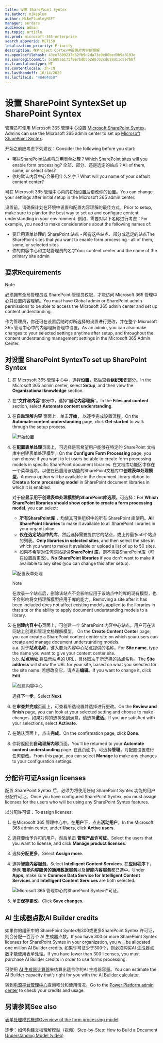 ```yaml
---
title: 设置 SharePoint Syntex
ms.author: mikeplum
author: MikePlumleyMSFT
manager: serdars
audience: admin
ms.topic: article
ms.prod: microsoft-365-enterprise
search.appverid: MET150
localization_priority: Priority
description: 在Project Cortex中设置对内容的理解
ms.openlocfilehash: 43ce7809237d32fb9d2da73e9e00bed9b9a8193e
ms.sourcegitcommit: bcb88a6171f9e7bdb5b2d8c03cd628d11c5e7bbf
ms.translationtype: HT
ms.contentlocale: zh-CN
ms.lasthandoff: 10/14/2020
ms.locfileid: "48464058"
---
```

# <a name="set-up-sharepoint-syntex"></a><span data-ttu-id="f268d-103">设置 SharePoint Syntex</span><span class="sxs-lookup"><span data-stu-id="f268d-103">Set up SharePoint Syntex</span></span>

<span data-ttu-id="f268d-104">管理员可使用 Microsoft 365 管理中心设置 [Microsoft SharePoint Syntex](index.md)。</span><span class="sxs-lookup"><span data-stu-id="f268d-104">Admins can use the Microsoft 365 admin center to set up [Microsoft SharePoint Syntex](index.md).</span></span> 

<span data-ttu-id="f268d-105">开始之前应考虑下列建议：</span><span class="sxs-lookup"><span data-stu-id="f268d-105">Consider the following before you start:</span></span>

- <span data-ttu-id="f268d-106">哪些SharePoint站点将启用表单处理？</span><span class="sxs-lookup"><span data-stu-id="f268d-106">Which SharePoint sites will you enable form processing?</span></span> <span data-ttu-id="f268d-107">全部、部分、还是选定的站点？</span><span class="sxs-lookup"><span data-stu-id="f268d-107">All of them, some, or select sites?</span></span>
- <span data-ttu-id="f268d-108">你的默认内容中心会采用什么名字？</span><span class="sxs-lookup"><span data-stu-id="f268d-108">What will you name of your default content center?</span></span>

<span data-ttu-id="f268d-109">可在 Microsoft 365 管理中心内的初始设置后更改你的设置。</span><span class="sxs-lookup"><span data-stu-id="f268d-109">You can change your settings after initial setup in the Microsoft 365 admin center.</span></span>

<span data-ttu-id="f268d-110">设置前，请确保计划在环境中设置和配置内容理解的最佳方式。</span><span class="sxs-lookup"><span data-stu-id="f268d-110">Prior to setup, make sure to plan for the best way to set up and configure content understanding in your environment.</span></span> <span data-ttu-id="f268d-111">例如，需要对以下名称进行考虑：</span><span class="sxs-lookup"><span data-stu-id="f268d-111">For example, you need to make considerations about the following names of:</span></span>

- <span data-ttu-id="f268d-112">要启用表单处理的 SharePoint 站点 - 所有这些站点、部分或选定的站点</span><span class="sxs-lookup"><span data-stu-id="f268d-112">The SharePoint sites that you want to enable form processing - all of them, some, or selected sites</span></span>
- <span data-ttu-id="f268d-113">你的内容中心和主站管理员的名字</span><span class="sxs-lookup"><span data-stu-id="f268d-113">Your content center and the name of the primary site admin</span></span>

## <a name="requirements"></a><span data-ttu-id="f268d-114">要求</span><span class="sxs-lookup"><span data-stu-id="f268d-114">Requirements</span></span> 

> [!NOTE]
> <span data-ttu-id="f268d-115">必须拥有全局管理员或 SharePoint 管理员权限，才能访问 Microsoft 365 管理中心并设置内容理解。</span><span class="sxs-lookup"><span data-stu-id="f268d-115">You must have Global admin or SharePoint admin permissions to be able to access the Microsoft 365 admin center and set up content understanding.</span></span>

<span data-ttu-id="f268d-116">作为管理员，你还可在设置后随时对所选择的设置进行更改，并在整个 Microsoft 365 管理中心中的内容理解管理中设置。</span><span class="sxs-lookup"><span data-stu-id="f268d-116">As an admin, you can also make changes to your selected settings anytime after setup, and throughout the content understanding management settings in the Microsoft 365 Admin Center.</span></span>

## <a name="to-set-up-sharepoint-syntex"></a><span data-ttu-id="f268d-117">对设置 SharePoint Syntex</span><span class="sxs-lookup"><span data-stu-id="f268d-117">To set up SharePoint Syntex</span></span>

1. <span data-ttu-id="f268d-118">在 Microsoft 365 管理中心中，选择**设置**，然后查看**组织知识**部分。</span><span class="sxs-lookup"><span data-stu-id="f268d-118">In the Microsoft 365 admin center, select **Setup**, and then view the **Organizational knowledge** section.</span></span>

2. <span data-ttu-id="f268d-119">在“**文件和内容**”部分中，选择“**自动内容理解**”。</span><span class="sxs-lookup"><span data-stu-id="f268d-119">In the **Files and content** section, select **Automate content understanding**.</span></span><br/>

3. <span data-ttu-id="f268d-120">在**自动理解内容** 页面上，单击**开始**， 以逐步完成设置流程。</span><span class="sxs-lookup"><span data-stu-id="f268d-120">On the **Automate content understanding** page, click **Get started** to walk through the setup process.</span></span><br/>

    ![开始设置](../media/content-understanding/admin-content-understanding-get-started.png)</br>

4. <span data-ttu-id="f268d-122">在**配置表单处理**页面上，可选择是否希望用户能够在特定的 SharePoint 文档库中创建表单处理模型。</span><span class="sxs-lookup"><span data-stu-id="f268d-122">On the **Configure Form Processing** page, you can choose if you want to let users be able to create form processing models in specific SharePoint document libraries.</span></span> <span data-ttu-id="f268d-123">在文档库功能区中存在一个菜单选项，以便在已启用该功能的SharePoint文档库中**创建表单处理模型**。</span><span class="sxs-lookup"><span data-stu-id="f268d-123">A menu option will be available in the document library ribbon to **Create a form processing model** in SharePoint document libraries in which it is enabled.</span></span>
 
     <span data-ttu-id="f268d-124">对于**应显示用于创建表单处理模型的SharePoint库选项**，可选择：</span><span class="sxs-lookup"><span data-stu-id="f268d-124">For **Which SharePoint libraries should show option to create a form processing model**, you can select:</span></span></br>
      - <span data-ttu-id="f268d-125">**所有SharePoint库** ，均使其可供组织中的所有 SharePoint 库使用。</span><span class="sxs-lookup"><span data-stu-id="f268d-125">**All SharePoint libraries** to make it available to all SharePoint libraries in your organization.</span></span></br>
      - <span data-ttu-id="f268d-126">**仅在选定站点中的库**，然后选择需要提供它的站点，或上传最多50个站点的列表。</span><span class="sxs-lookup"><span data-stu-id="f268d-126">**Only libraries in selected sites**, and then select the sites in which you want to make it available or upload a list of up to 50 sites.</span></span></br>
      - <span data-ttu-id="f268d-127">如果不希望对任何网站提供**SharePoint 库**，则不需要SharePoint库（可在设置后更改）。</span><span class="sxs-lookup"><span data-stu-id="f268d-127">**No SharePoint libraries** if you don't want to make it available to any sites (you can change this after setup).</span></span>

   ![配置表单处理](../media/content-understanding/admin-configforms.png)

   > [!Note]
   > <span data-ttu-id="f268d-129">在收录一个站点后，删除该站点不会影响应用于该站点中的库的现有模型，也不会影响将文档理解模型应用于库的能力。</span><span class="sxs-lookup"><span data-stu-id="f268d-129">Removing a site after it has been included does not affect existing models applied to the libraries in that site or the ability to apply document understanding models to a library.</span></span> 
    
5. <span data-ttu-id="f268d-p104">在**创建内容中心**页面上，可创建一个 SharePoint 内容中心站点，用户可在该网站上创建和管理文档理解模型。 </span><span class="sxs-lookup"><span data-stu-id="f268d-p104">On the **Create Content Center** page, you can create a SharePoint content center site on which your users can create and manage document understanding models. </span></span></br>
    <span data-ttu-id="f268d-131">a.</span><span class="sxs-lookup"><span data-stu-id="f268d-131">a.</span></span> <span data-ttu-id="f268d-132">对于**站点名称**，键入要为内容中心站点提供的名称。</span><span class="sxs-lookup"><span data-stu-id="f268d-132">For **Site name**, type the name you want to give your content center site.</span></span></br>
    <span data-ttu-id="f268d-133">b.</span><span class="sxs-lookup"><span data-stu-id="f268d-133">b.</span></span> <span data-ttu-id="f268d-134">**站点地址** 将显示站点的 URL，具体取决于所选择的站点名称。</span><span class="sxs-lookup"><span data-stu-id="f268d-134">The **Site address** will show the URL for your site, based on what you selected for the site name.</span></span> <span data-ttu-id="f268d-135">若想改变它，请点击**编辑**。</span><span class="sxs-lookup"><span data-stu-id="f268d-135">If you want to change it, click **Edit**.</span></span></br>

      ![创建内容中心](../media/content-understanding/admin-cu-create-cc.png)</br>

    <span data-ttu-id="f268d-137">选择**下一步**。</span><span class="sxs-lookup"><span data-stu-id="f268d-137">Select **Next**.</span></span>

6. <span data-ttu-id="f268d-138">在**审查并完成**页面上，可查看所选设置并选择进行更改。</span><span class="sxs-lookup"><span data-stu-id="f268d-138">On the **Review and finish** page, you can look at your selected setting and choose to make changes.</span></span> <span data-ttu-id="f268d-139">如果对你的选择感到满意，请选择**激活**。</span><span class="sxs-lookup"><span data-stu-id="f268d-139">If you are satisfied with your selections, select **Activate**.</span></span>

7. <span data-ttu-id="f268d-140">在确认页面上，点击**完成**。</span><span class="sxs-lookup"><span data-stu-id="f268d-140">On the confirmation page, click **Done**.</span></span>

8. <span data-ttu-id="f268d-141">你将返回到**自动理解内容**页面。</span><span class="sxs-lookup"><span data-stu-id="f268d-141">You'll be returned to your **Automate content understanding** page.</span></span> <span data-ttu-id="f268d-142">在此页面中，可选择**管理**，对配置设置进行任何更改。</span><span class="sxs-lookup"><span data-stu-id="f268d-142">From this page, you can select **Manage** to make any changes to your configuration settings.</span></span> 

## <a name="assign-licenses"></a><span data-ttu-id="f268d-143">分配许可证</span><span class="sxs-lookup"><span data-stu-id="f268d-143">Assign licenses</span></span>

<span data-ttu-id="f268d-144">配置 SharePoint Syntex 后，必须为将使用任何 SharePoint Syntex 功能的用户分配许可证。</span><span class="sxs-lookup"><span data-stu-id="f268d-144">Once you have configured SharePoint Syntex, you must assign licenses for the users who will be using any SharePoint Syntex features.</span></span>

<span data-ttu-id="f268d-145">以分配许可证：</span><span class="sxs-lookup"><span data-stu-id="f268d-145">To assign licenses:</span></span>

1. <span data-ttu-id="f268d-146">在Microsoft 365 管理中心中，在**用户**下，点击**活动用户**。</span><span class="sxs-lookup"><span data-stu-id="f268d-146">In the Microsoft 365 admin center, under **Users**, click **Active users**.</span></span>

2. <span data-ttu-id="f268d-147">选择要给予许可的用户，然后单击 **管理产品许可证**。</span><span class="sxs-lookup"><span data-stu-id="f268d-147">Select the users that you want to license, and click **Manage product licenses**.</span></span>

3. <span data-ttu-id="f268d-148">选择**分配更多**。</span><span class="sxs-lookup"><span data-stu-id="f268d-148">Select **Assign more**.</span></span>

4. <span data-ttu-id="f268d-149">选择**智能内容服务**。</span><span class="sxs-lookup"><span data-stu-id="f268d-149">Select **Intelligent Content Services**.</span></span> <span data-ttu-id="f268d-150">在**应用程序**下，确保 **智能内容服务的通用数据服务**以及**智能内容服务**都已选中。</span><span class="sxs-lookup"><span data-stu-id="f268d-150">Under **Apps**, make sure **Common Data Service for Intelligent Content Services** and **Intelligent Content Services** are both selected.</span></span>

    ![Microsoft 365 管理中心的SharePoint Syntex许可证。](../media/content-understanding/sharepoint-syntex-licenses.png)

5. <span data-ttu-id="f268d-152">单击**保存更改**。</span><span class="sxs-lookup"><span data-stu-id="f268d-152">Click **Save changes**.</span></span>

## <a name="ai-builder-credits"></a><span data-ttu-id="f268d-153">AI 生成器点数</span><span class="sxs-lookup"><span data-stu-id="f268d-153">AI Builder credits</span></span>

<span data-ttu-id="f268d-154">如果你的组织中的 SharePoint Syntex有300或更多SharePoint Syntex 许可证，则会分配一百万个 AI 生成器点数。</span><span class="sxs-lookup"><span data-stu-id="f268d-154">If you have 300 or more SharePoint Syntex licenses for SharePoint Syntex in your organization, you will be allocated one million AI Builder credits.</span></span> <span data-ttu-id="f268d-155">如果许可证少于300个，则必须购买AI 生成器点数才能使用表单处理。</span><span class="sxs-lookup"><span data-stu-id="f268d-155">If you have fewer than 300 licenses, you must purchase AI Builder credits in order to use forms processing.</span></span>

<span data-ttu-id="f268d-156">可使用 [AI 生成器计算器](https://powerapps.microsoft.com/ai-builder-calculator)来估算出适合你的AI 生成器容量。</span><span class="sxs-lookup"><span data-stu-id="f268d-156">You can estimate the AI Builder capacity that’s right for you with the [AI Builder calculator](https://powerapps.microsoft.com/ai-builder-calculator).</span></span>

<span data-ttu-id="f268d-157">转到[电源平台管理中心](https://admin.powerplatform.microsoft.com/resources/capacity)查询积分和使用情况。</span><span class="sxs-lookup"><span data-stu-id="f268d-157">Go to the [Power Platform admin center](https://admin.powerplatform.microsoft.com/resources/capacity) to check your credits and usage.</span></span>

## <a name="see-also"></a><span data-ttu-id="f268d-158">另请参阅</span><span class="sxs-lookup"><span data-stu-id="f268d-158">See also</span></span>

[<span data-ttu-id="f268d-159">表单处理模式概述</span><span class="sxs-lookup"><span data-stu-id="f268d-159">Overview of the form processing model</span></span>](https://docs.microsoft.com/ai-builder/form-processing-model-overview)

[<span data-ttu-id="f268d-160">逐步：如何构建文档理解模型（视频）</span><span class="sxs-lookup"><span data-stu-id="f268d-160">Step-by-Step: How to Build a Document Understanding Model (video)</span></span>](https://www.youtube.com/watch?v=DymSHObD-bg)

